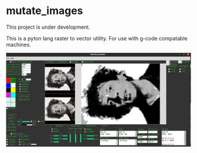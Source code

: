 # mutate_images
This project is under development.

This is a pyton lang raster to vector utility. For use with g-code compatable machines.

![sample](grab.png)
